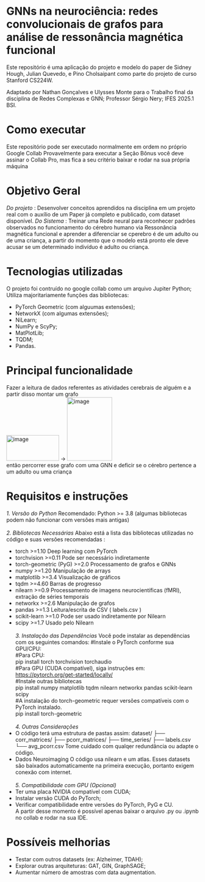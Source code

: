 # GNNs na neurociência: redes convolucionais de grafos para análise de ressonância magnética funcional
Este repositório é uma aplicação do projeto e modelo do paper de Sidney Hough, Julian Quevedo, e Pino Cholsaipant como parte do projeto de curso Stanford CS224W.

Adaptado por Nathan Gonçalves e Ulysses Monte para o Trabalho final da disciplina de Redes Complexas e GNN;
Professor Sérgio Nery;
IFES 2025.1 BSI.

# Como executar
Este repositório pode ser executado normalmente em ordem no próprio Google Collab
Provavelmente para executar a Seção Bônus você deve assinar o Collab Pro, mas fica a seu critério baixar e rodar na sua própria máquina

# Objetivo Geral
*Do projeto* : Desenvolver conceitos aprendidos na disciplina em um projeto real com o auxílio de um Paper já completo e publicado, com dataset disponível.
*Do Sistema* : Treinar uma Rede neural para reconhecer padrôes observados no funcionamento do cérebro humano via Ressonância magnética funcional e aprender a diferenciar se cperebro é de um adulto ou de uma criança, a partir do momento que o modelo está pronto ele deve acusar se um determinado indivíduo é adulto ou criança.

# Tecnologias utilizadas
O projeto foi contruído no google collab como um arquivo Jupiter Python;
Utiliza majoritariamente funções das bibliotecas:
 - PyTorch Geometric (com alguumas extensões);
 - NetworkX (com algumas extensões);
 - NiLearn;
 - NumPy e ScyPy;
 - MatPlotLib;
 - TQDM;
 - Pandas.

# Principal funcionalidade
Fazer a leitura de dados referentes as atividades cerebrais de alguém e a partir disso montar um grafo
<br/><img width="138" height="67" alt="image" src="https://github.com/user-attachments/assets/94cf2977-7081-425a-b8e8-9688ac3e31ab" /> -> <img width="118" height="166" alt="image" src="https://github.com/user-attachments/assets/54bb5d55-4f8a-43b7-b129-db4aee200221" /><br/>
então percorrer esse grafo com uma GNN e deficir se o cérebro pertence a um adulto ou uma criança



# Requisitos e instruções 
*1. Versão do Python*
  Recomendado: Python >= 3.8 (algumas bibliotecas podem não funcionar com versões mais antigas)
<br/><br/>*2. Bibliotecas Necessárias*
  Abaixo está a lista das bibliotecas utilizadas no código e suas versões recomendadas :
 - torch >=1.10 Deep learning com PyTorch
 - torchvision >=0.11 Pode ser necessário indiretamente
 - torch-geometric (PyG) >=2.0 Processamento de grafos e GNNs
 - numpy >=1.20 Manipulação de arrays
 - matplotlib >=3.4 Visualização de gráficos
 - tqdm >=4.60 Barras de progresso
 - nilearn >=0.9 Processamento de imagens neurocientíficas (fMRI), extração de séries temporais
 - networkx >=2.6 Manipulação de grafos
 - pandas >=1.3 Leitura/escrita de CSV ( labels.csv )
 - scikit-learn >=1.0 Pode ser usado indiretamente por Nilearn
 - scipy >=1.7 Usado pelo Nilearn
<br/><br/>*3. Instalação das Dependências*
Você pode instalar as dependências com os seguintes comandos:
  #Instale o PyTorch conforme sua GPU/CPU:<br/>
  #Para CPU:<br/>
  pip install torch torchvision torchaudio<br/>
  #Para GPU (CUDA compatível), siga instruções em: https://pytorch.org/get-started/locally/ <br/>
  #Instale outras bibliotecas<br/>
  pip install numpy matplotlib tqdm nilearn networkx pandas scikit-learn scipy<br/>
  #A instalação do torch-geometric requer versões compatíveis com o PyTorch instalado. <br/>
  pip install torch-geometric<br/>
<br/>*4. Outras Considerações*
 - O código terá uma estrutura de pastas assim:
dataset/
├── corr_matrices/
├── pcorr_matrices/
├── time_series/
├── labels.csv
└── avg_pcorr.csv
Tome cuidado com qualqer redundância ou adapte o código.
 - Dados Neuroimaging
O código usa nilearn e um atlas. Esses datasets são baixados automaticamente na primeira execução, portanto exigem conexão com internet.
<br/><br/>*5. Compatibilidade com GPU (Opcional)*
 - Ter uma placa NVIDIA compatível com CUDA;
 - Instalar versão CUDA do PyTorch;
 - Verificar compatibilidade entre versões do PyTorch, PyG e CU.
<br/>A partir desse momento é possível apenas baixar o arquivo .py ou .ipynb no collab e rodar na sua IDE.

# Possíveis melhorias
 - Testar com outros datasets (ex: Alzheimer, TDAH);
 - Explorar outras arquiteturas: GAT, GIN, GraphSAGE;
 - Aumentar número de amostras com data augmentation.

